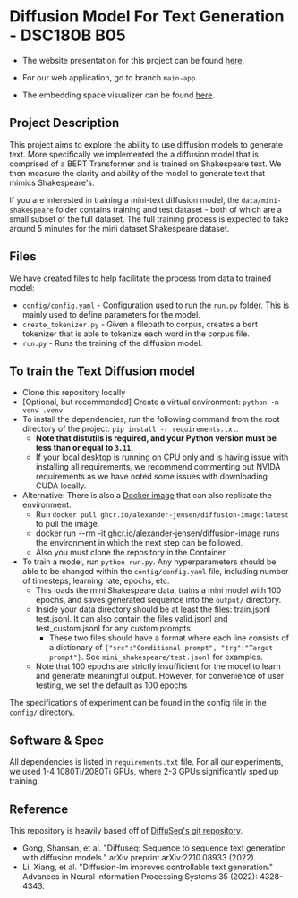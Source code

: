 # Diffusion Model For Text Generation - DSC180B B05
- The website presentation for this project can be found [here](https://xianyingkong.github.io/diffusion-text-generation/).

- For our web application, go to branch `main-app`.

- The embedding space visualizer can be found [here](https://projector.tensorflow.org/?config=https://raw.githubusercontent.com/xianyingkong/diffusion-text-generation/main/projector/template_projector_config.json).

## Project Description
This project aims to explore the ability to use diffusion models to generate text. More specifically we implemented the a diffusion model that is comprised of a BERT Transformer and is trained on Shakespeare text. We then measure the clarity and ability of the model to generate text that mimics Shakespeare's.

If you are interested in training a mini-text diffusion model, the `data/mini-shakespeare` folder contains training and test dataset - both of which are a small subset of the full dataset. The full training process is expected to take around 5 minutes for the mini dataset Shakespeare dataset. 
## Files
We have created files to help facilitate the process from data to trained model:
- `config/config.yaml` - Configuration used to run the `run.py` folder. This is mainly used to define parameters for the model.
- `create_tokenizer.py` - Given a filepath to corpus, creates a bert tokenizer that is able to tokenize each word in the corpus file. 
- `run.py` - Runs the training of the diffusion model. 
## To train the Text Diffusion model
- Clone this repository locally
- [Optional, but recommended] Create a virtual environment: `python -m venv .venv`
- To install the dependencies, run the following command from the root directory of the project: `pip install -r requirements.txt`.
    - **Note that distutils is required, and your Python version must be less than or equal to `3.11`.**
    - If your local desktop is running on CPU only and is having issue with installing all requirements, we recommend commenting out NVIDA requirements as we have noted some issues with downloading CUDA locally.
- Alternative: There is also a [Docker image](https://github.com/users/alexander-jensen/packages/container/package/diffusion-image) that can also replicate the environment.
    - Run `docker pull ghcr.io/alexander-jensen/diffusion-image:latest` to pull the image.
    - docker run --rm -it ghcr.io/alexander-jensen/diffusion-image runs the environment in which the next step can be followed.
    - Also you must clone the repository in the Container
- To train a model, run `python run.py`. Any hyperparameters should be able to be changed within the `config/config.yaml` file, including number of timesteps, learning rate, epochs, etc.
    - This loads the mini Shakespeare data, trains a mini model with 100 epochs, and saves generated sequence into the `output/` directory.
    - Inside your data directory should be at least the files: train.jsonl test.jsonl. It can also contain the files valid.jsonl and test_custom.jsonl for any custom prompts.
        - These two files should have a format where each line consists of a dictionary of `{"src":"Conditional prompt", "trg":"Target prompt"}`. See `mini_shakespeare/test.jsonl` for examples. 
    - Note that 100 epochs are strictly insufficient for the model to learn and generate meaningful output. However, for convenience of user testing, we set the default as 100 epochs

The specifications of experiment can be found in the config file in the `config/` directory.

## Software & Spec
All dependencies is listed in `requirements.txt` file. For all our experiments, we used 1-4 1080Ti/2080Ti GPUs, where 2-3 GPUs significantly sped up training.

## Reference
This repository is heavily based off of [DiffuSeq's git repository](https://github.com/Shark-NLP/DiffuSeq).
- Gong, Shansan, et al. "Diffuseq: Sequence to sequence text generation with diffusion models." arXiv preprint arXiv:2210.08933 (2022).
- Li, Xiang, et al. "Diffusion-lm improves controllable text generation." Advances in Neural Information Processing Systems 35 (2022): 4328-4343.
